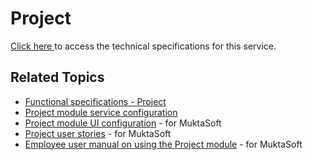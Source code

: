 # Project

[Click here ](https://health.digit.org/technology/architecture/low-level-design/services/project)to access the technical specifications for this service.

## Related Topics

* [Functional specifications - Project](../../../../specifications/functional-specifications/project.md)
* [Project module service configuration](../../../../setup/configure-works/service-configuration/project.md)
* [Project module UI configuration](../../../../reference-implementations/muktasoft-v2.2/deployment/configuration/ui-configuration/modules/project.md) - for MuktaSoft
* [Project user stories](../../../../reference-implementations/muktasoft-v2.2/specifications/functional-requirements/user-stories/time-extension/) - for MuktaSoft
* [Employee user manual on using the Project module](../../../../reference-implementations/muktasoft-v2.2/implementation/training-resources/user-manual/web-application-user-manual/project.md) - for MuktaSoft
